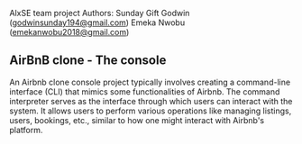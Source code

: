 AlxSE team project
Authors: Sunday Gift Godwin (godwinsunday194@gmail.com)
	 Emeka Nwobu (emekanwobu2018@gmail.com)
## AirBnB clone - The console

An Airbnb clone console project typically involves creating a command-line interface (CLI) that mimics some functionalities of Airbnb. The command interpreter serves as the interface through which users can interact with the system. It allows users to perform various operations like managing listings, users, bookings, etc., similar to how one might interact with Airbnb's platform.

